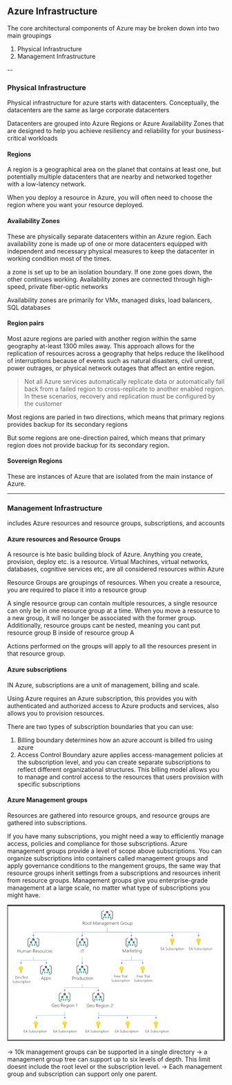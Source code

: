 ## Azure Infrastructure

The core architectural components of Azure may be broken down into two main groupings
1. Physical Infrastructure
2. Management Infrastructure

--

### Physical Infrastructure
Physical infrastructure for azure starts with datacenters. 
Conceptually, the datacenters are the same as large corporate datacenters

Datacenters are grouped into Azure Regions or Azure Availability Zones that are designed to help you achieve resiliency and reliability for your business-critical workloads

#### Regions

A region is a geographical area on the planet that contains at least one, but potentially multiple datacenters that are nearby and networked together with a low-latency network.

When you deploy a resource in Azure, you will often need to choose the region where you want your resource deployed.

#### Availability Zones
These are physically separate datacenters within an Azure region. Each availability zone is made up of one or more datacenters equipped with independent and necessary physical measures to keep the datacenter in working condition most of the times.

a zone is set up to be an isolation boundary. If one zone goes down, the other continues working. Availability zones are connected through high-speed, private fiber-optic networks

Availability zones are primarily for VMx, managed disks, load balancers, SQL databases


#### Region pairs
Most azure regions are paried with another region within the same geography at-least 1300 miles away.
This approach allows for the replication of resources across a geography that helps reduce the likelihood of interruptions because of events such as natural disasters, civil unrest, power outrages, or physical network outages that affect an entire region.

> Not all Azure services automatically replicate data or automatically fall back from a failed region to cross-replicate to another enabled region. In these scenarios, recovery and replication must be configured by the customer


Most regions are paried in two directions, which means that primary regions provides backup for its secondary regions

But some regions are one-direction paired, which means that primary region does not provide backup for its secondary region.

#### Sovereign Regions
These are instances of Azure that are isolated from the main instance of Azure.


----

### Management Infrastructure
includes Azure resources and resource groups, subscriptions, and accounts

#### Azure resources and Resource Groups

A resource is hte basic building block of Azure. Anything you create, provision, deploy etc. is a resource.
Virtual Machines, virtual networks, databases, cognitive services etc, are all considered resources within Azure


Resource Groups are groupings of resources.
When you create a resource, you are required to place it into a resource group

A single resource group can contain multiple resources, a single resource can only be in one resource group at a time.
When you move a resource to a new group, it will no longer be associated with the former group. Additionally, resource groups cant be nested, meaning you cant put resource group B inside of resource group A

Actions performed on the groups will apply to all the resources present in that resource group.

#### Azure subscriptions
IN Azure, subscriptions are a unit of management, billing and scale.

Using Azure requires an Azure subscription, this provides you with authenticated and authorized access to Azure products and services, also allows you to provision resources.

There are two types of subscription boundaries that you can use:
1. Billing boundary
    determines how an azure account is billed fro using azure
2. Access Control Boundary
    azure applies access-management policies at the subscription level, and you can create separate subscriptions to reflect different organizational structures.
    This billing model allows you to manage and control access to the resources that users provision with specific subscriptions


#### Azure Management groups
Resources are gathered into resource groups, and resource groups are gathered into subscriptions.

If you have many subscriptions, you might need a way to efficiently manage access, policies and compliance for those subscriptions.
Azure management groups provide a level of scope above subscriptions. You can organize subscriptions into containers called management groups and apply governance conditions to the mangement groups, the same way that resource groups inherit settings from a subscriptions and resources inherit from resource groups.
Management groups give you enterprise-grade management at a large scale, no matter what type of subscriptions you might have.

![Management Infrastructure](../../images/management-infrastructure.png)

-> 10k management groups can be supported in a single directory
-> a management group tree can support up to six levels of depth. This limit doesnt include the root level or the subscription level.
-> Each management group and subscription can support only one parent.